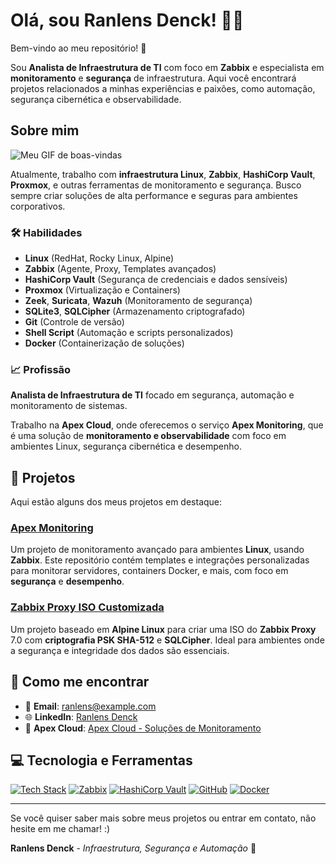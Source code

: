 # Olá, sou **Ranlens Denck**! 👨‍💻

Bem-vindo ao meu repositório! 👋

Sou **Analista de Infraestrutura de TI** com foco em **Zabbix** e especialista em **monitoramento** e **segurança** de infraestrutura. Aqui você encontrará projetos relacionados a minhas experiências e paixões, como automação, segurança cibernética e observabilidade.

## Sobre mim

![Meu GIF de boas-vindas](https://media.giphy.com/media/26tn33aiTi1jkl6H6/giphy.gif?cid=ecf05e47r46v674rmzjst7oisxl62e7vu8rs380sm5jx8v2l&ep=v1_gifs_search&rid=giphy.gif&ct=g)

Atualmente, trabalho com **infraestrutura Linux**, **Zabbix**, **HashiCorp Vault**, **Proxmox**, e outras ferramentas de monitoramento e segurança. Busco sempre criar soluções de alta performance e seguras para ambientes corporativos.

### 🛠️ Habilidades

- **Linux** (RedHat, Rocky Linux, Alpine)
- **Zabbix** (Agente, Proxy, Templates avançados)
- **HashiCorp Vault** (Segurança de credenciais e dados sensíveis)
- **Proxmox** (Virtualização e Containers)
- **Zeek**, **Suricata**, **Wazuh** (Monitoramento de segurança)
- **SQLite3**, **SQLCipher** (Armazenamento criptografado)
- **Git** (Controle de versão)
- **Shell Script** (Automação e scripts personalizados)
- **Docker** (Containerização de soluções)

### 📈 Profissão

**Analista de Infraestrutura de TI** focado em segurança, automação e monitoramento de sistemas.

Trabalho na **Apex Cloud**, onde oferecemos o serviço **Apex Monitoring**, que é uma solução de **monitoramento e observabilidade** com foco em ambientes Linux, segurança cibernética e desempenho.

## 🚀 Projetos

Aqui estão alguns dos meus projetos em destaque:

### [Apex Monitoring](https://github.com/rsdenck/apex-monitoring)

Um projeto de monitoramento avançado para ambientes **Linux**, usando **Zabbix**. Este repositório contém templates e integrações personalizadas para monitorar servidores, containers Docker, e mais, com foco em **segurança** e **desempenho**.

### [Zabbix Proxy ISO Customizada](https://github.com/rsdenck/zabbix-proxy-iso)

Um projeto baseado em **Alpine Linux** para criar uma ISO do **Zabbix Proxy** 7.0 com **criptografia PSK SHA-512** e **SQLCipher**. Ideal para ambientes onde a segurança e integridade dos dados são essenciais.

## 📅 Como me encontrar

- 📧 **Email**: ranlens@example.com
- 🌐 **LinkedIn**: [Ranlens Denck](https://www.linkedin.com/in/ranlens)
- 💼 **Apex Cloud**: [Apex Cloud - Soluções de Monitoramento](https://www.apexcloud.com.br)

## 💻 Tecnologia e Ferramentas

[![Tech Stack](https://img.shields.io/badge/Tech%20Stack-Linux-blue?style=for-the-badge&logo=linux)](https://www.linux.org/)
[![Zabbix](https://img.shields.io/badge/Zabbix-7.0-blue?style=for-the-badge&logo=zabbix)](https://www.zabbix.com/)
[![HashiCorp Vault](https://img.shields.io/badge/HashiCorp%20Vault-1.9-blue?style=for-the-badge&logo=hashicorp)](https://www.hashicorp.com/products/vault)
[![GitHub](https://img.shields.io/badge/GitHub-black?style=for-the-badge&logo=github)](https://github.com/rsdenck)
[![Docker](https://img.shields.io/badge/Docker-blue?style=for-the-badge&logo=docker)](https://www.docker.com/)

---

Se você quiser saber mais sobre meus projetos ou entrar em contato, não hesite em me chamar! :)

**Ranlens Denck** - *Infraestrutura, Segurança e Automação* 🚀
